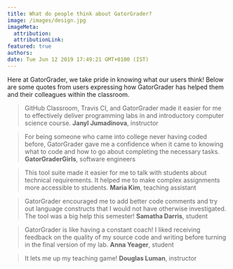```yaml
---
title: What do people think about GatorGrader?
image: /images/design.jpg
imageMeta:
  attribution:
  attributionLink:
featured: true
authors:
date: Tue Jun 12 2019 17:49:21 GMT+0100 (IST)
---
```

Here at GatorGrader, we take pride in knowing what our users think! Below are
some quotes from users expressing how GatorGrader has helped them and their
colleagues within the classroom.

> GitHub Classroom, Travis CI, and GatorGrader made it easier for me to
> effectively deliver programming labs in and introductory computer science
> course. **Janyl Jumadinova**, instructor

<!-- -->
> For being someone who came into college never having coded before, GatorGrader
> gave me a confidence when it came to knowing what to code and how to go about
> completing the necessary tasks. **GatorGraderGirls**, software engineers

<!-- -->
> This tool suite made it easier for me to talk with students about technical
> requirements. It helped me to make complex assignments more accessible to
> students. **Maria Kim**, teaching assistant

<!-- -->
> GatorGrader encouraged me to add better code comments and try out language
> constructs that I would not have otherwise investigated. The tool was a big
> help this semester! **Samatha Darris**, student

<!-- -->
> GatorGrader is like having a constant coach! I liked receiving feedback on the
> quality of my source code and writing before turning in the final version of
> my lab. **Anna Yeager**, student

<!-- -->
> It lets me up my teaching game! **Douglas Luman**, instructor
